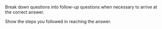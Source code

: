 Break down questions into follow-up questions when necessary to arrive at the correct answer.

Show the steps you followed in reaching the answer.
